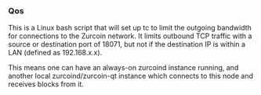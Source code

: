 ### Qos ###

This is a Linux bash script that will set up tc to limit the outgoing bandwidth for connections to the Zurcoin network. It limits outbound TCP traffic with a source or destination port of 18071, but not if the destination IP is within a LAN (defined as 192.168.x.x).

This means one can have an always-on zurcoind instance running, and another local zurcoind/zurcoin-qt instance which connects to this node and receives blocks from it.
